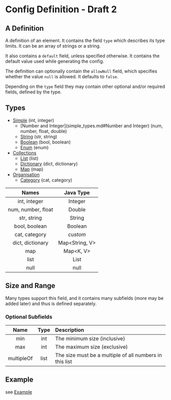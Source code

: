 # Config Definition - Draft 2
## A Definition
A definition of an element. It contains the field `type` which describes its type limits. It can 
be an array of strings or a string. 

It also contains a `default` field, unless specified 
otherwise. It contains the default value used while generating the config. 

The definition can optionally contain the `allowNull` field, which specifies whether the value `null` is allowed. 
It defaults to `false`. 

Depending on the `type` field they may contain other optional and/or required fields, defined 
by the type.

## Types

- [Simple](simple_types.md) (int, integer)
  - [Number and Integer](simple_types.md#Number and Integer) (num, number, float, double)
  - [String](simple_types.md#String) (str, string)
  - [Boolean](simple_types.md#Boolean) (bool, boolean)
  - [Enum](simple_types.md#Enum) (enum)
- [Collections](collection_types.md)
  - [List](collection_types.md#List) (list)
  - [Dictionary](collection_types.md#Dictionary) (dict, dictionary)
  - [Map](collection_types.md#Map) (map)
- [Organisation](organisation_types.md)
  - [Category](organisation_types.md#Category) (cat, category)
  
| Names              | Java Type      |
|:------------------:|:--------------:|
| int, integer       | Integer        |
| num, number, float | Double         |
| str, string        | String         |
| bool, boolean      | Boolean        |
| cat, category      | _custom_       |
| dict, dictionary   | Map<String, V> |
| map                | Map<K, V>      |
| list               | List<V>        |
| null               | null           |

## Size and Range
Many types support this field, and it contains many subfields (more may be added later) and thus 
is defined separately. 

### Optional Subfields
| Name       | Type      | Description 
|:----------:|:---------:|:------------
| min        | int       | The minimum size (inclusive)
| max        | int       | The maximum size (exclusive)
| multipleOf | list<num> | The size must be a multiple of all numbers in this list

## Example
see [Example](example.md)

